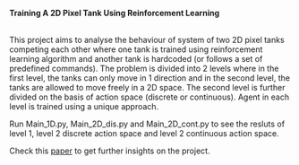 **Training A 2D Pixel Tank Using Reinforcement Learning**<br /><br />

This project aims to analyse the behaviour of system of two 2D pixel tanks competing each other where one tank is trained using reinforcement learning algorithm and another tank is hardcoded (or follows a set of predefined commands). The problem is divided into 2 levels where in the first level, the tanks can only move in 1 direction and in the second level, the tanks are allowed to move freely in a 2D space. The second level is further divided on the basis of action space (discrete or continuous). Agent in each level is trained using a unique approach.  </br>

Run Main_1D.py, Main_2D_dis.py and Main_2D_cont.py to see the resluts of level 1, level 2 discrete action space and level 2 continuous action space.

Check this [paper](https://github.com/anavartpandya/Training-2D-pixel-Tank-using-Reinforcement-Learning/blob/main/Training%20A%202D%20Pixel%20Tank%20Using%20Reinforcement%20Learning.pdf) to get further insights on the project.
